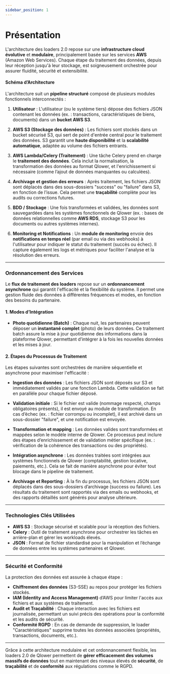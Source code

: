 ```yaml
---
sidebar_position: 1
---
```


# Présentation

L'architecture des loaders 2.0 repose sur une **infrastructure cloud évolutive** et **modulaire**, principalement basée sur les services **AWS** (Amazon Web Services). Chaque étape du traitement des données, depuis leur réception jusqu'à leur stockage, est soigneusement orchestrée pour assurer fluidité, sécurité et extensibilité.

#### Schéma d’Architecture

L'architecture suit un **pipeline structuré** composé de plusieurs modules fonctionnels interconnectés :

1. **Utilisateur** : L'utilisateur (ou le système tiers) dépose des fichiers JSON contenant les données (ex. : transactions, caractéristiques de biens, documents) dans un **bucket AWS S3**.
2. **AWS S3 (Stockage des données)** : Les fichiers sont stockés dans un bucket sécurisé S3, qui sert de point d'entrée central pour le traitement des données. S3 garantit une **haute disponibilité** et la **scalabilité automatique**, adaptée au volume des fichiers entrants.

3. **AWS Lambda/Celery (Traitement)** : Une tâche Celery prend en charge le **traitement des données**. Cela inclut la normalisation, la transformation des données au format Qlower, et l'enrichissement si nécessaire (comme l’ajout de données manquantes ou calculées).

4. **Archivage et gestion des erreurs** : Après traitement, les fichiers JSON sont déplacés dans des sous-dossiers "success" ou "failure" dans S3, en fonction de l’issue. Cela permet une **traçabilité** complète pour les audits ou corrections futures.

5. **BDD / Stockage** : Une fois transformées et validées, les données sont sauvegardées dans les systèmes fonctionnels de Qlower (ex. : bases de données relationnelles comme **AWS RDS**, stockage S3 pour les documents ou autres systèmes internes).

6. **Monitoring et Notifications** : Un **module de monitoring** envoie des **notifications en temps réel** (par email ou via des webhooks) à l'utilisateur pour indiquer le statut du traitement (succès ou échec). Il capture également les logs et métriques pour faciliter l'analyse et la résolution des erreurs.

---

### Ordonnancement des Services

Le **flux de traitement des loaders** repose sur un **ordonnancement asynchrone** qui garantit l'efficacité et la flexibilité du système. Il permet une gestion fluide des données à différentes fréquences et modes, en fonction des besoins du partenaire.

#### 1. **Modes d’Intégration**

- **Photo quotidienne (Batch)** : Chaque nuit, les partenaires peuvent déposer un **instantané complet** (photo) de leurs données. Ce traitement batch assure la mise à jour quotidienne des informations dans la plateforme Qlower, permettant d’intégrer à la fois les nouvelles données et les mises à jour.

#### 2. **Étapes du Processus de Traitement**

Les étapes suivantes sont orchestrées de manière séquentielle et asynchrone pour maximiser l'efficacité :

- **Ingestion des données** : Les fichiers JSON sont déposés sur S3 et immédiatement validés par une fonction Lambda. Cette validation se fait en parallèle pour chaque fichier déposé.
- **Validation initiale** : Si le fichier est valide (nommage respecté, champs obligatoires présents), il est envoyé au module de transformation. En cas d’échec (ex. : fichier corrompu ou incomplet), il est archivé dans un sous-dossier "failure", et une notification est envoyée.

- **Transformation et mapping** : Les données valides sont transformées et mappées selon le modèle interne de Qlower. Ce processus peut inclure des étapes d’enrichissement et de validation métier spécifique (ex. : vérification de la cohérence des transactions ou des propriétés).

- **Intégration asynchrone** : Les données traitées sont intégrées aux systèmes fonctionnels de Qlower (comptabilité, gestion locative, paiements, etc.). Cela se fait de manière asynchrone pour éviter tout blocage dans le pipeline de traitement.

- **Archivage et Reporting** : À la fin du processus, les fichiers JSON sont déplacés dans des sous-dossiers d’archivage (success ou failure). Les résultats du traitement sont rapportés via des emails ou webhooks, et des rapports détaillés sont générés pour analyse ultérieure.

---

### Technologies Clés Utilisées

- **AWS S3** : Stockage sécurisé et scalable pour la réception des fichiers.
- **Celery** : Outil de traitement asynchrone pour orchestrer les tâches en arrière-plan et gérer les workloads élevés.
- **JSON** : Format de fichier standardisé pour la manipulation et l’échange de données entre les systèmes partenaires et Qlower.

---

### Sécurité et Conformité

La protection des données est assurée à chaque étape :

- **Chiffrement des données** (S3-SSE) au repos pour protéger les fichiers stockés.
- **IAM (Identity and Access Management)** d’AWS pour limiter l'accès aux fichiers et aux systèmes de traitement.
- **Audit et Traçabilité** : Chaque interaction avec les fichiers est journalisée, permettant un suivi précis des opérations pour la conformité et les audits de sécurité.
- **Conformité RGPD** : En cas de demande de suppression, le loader "Caractéristiques" supprime toutes les données associées (propriétés, transactions, documents, etc.).

---

Grâce à cette architecture modulaire et cet ordonnancement flexible, les loaders 2.0 de Qlower permettent de **gérer efficacement des volumes massifs de données** tout en maintenant des niveaux élevés de **sécurité**, de **traçabilité** et de **conformité** aux régulations comme le RGPD.
